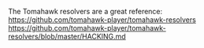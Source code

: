The Tomahawk resolvers are a great reference:
https://github.com/tomahawk-player/tomahawk-resolvers
https://github.com/tomahawk-player/tomahawk-resolvers/blob/master/HACKING.md

